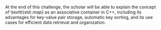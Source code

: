 At the end of this challenge, the scholar will be able to explain the concept of \texttt{std::map} as an associative container in C++, including its advantages for key-value pair storage, automatic key sorting, and its use cases for efficient data retrieval and organization.

